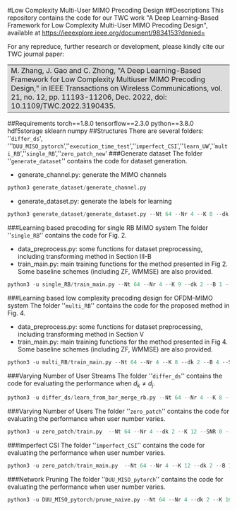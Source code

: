 #Low Complexity Multi-User MIMO Precoding Design
##Descriptions
This repository contains the code for our TWC work "A Deep Learning-Based Framework for Low Complexity
Multi-User MIMO Precoding Design", available at <https://ieeexplore.ieee.org/document/9834153?denied=>

For any repreduce, further research or development, please kindly cite our TWC journal paper: 
<table><tr><td bgcolor=Gainsboro>M. Zhang, J. Gao and C. Zhong, "A Deep Learning-Based Framework for Low Complexity Multiuser MIMO Precoding Design," in IEEE Transactions on Wireless Communications, vol. 21, no. 12, pp. 11193-11206, Dec. 2022, doi: 10.1109/TWC.2022.3190435.</td></tr></table>

##Requirements
    torch==1.8.0
    tensorflow==2.3.0
    python==3.8.0
    hdf5storage
    sklearn
    numpy
##Structures
There are several folders: ''`differ_ds`', '''`DUU_MISO_pytorch`',''`execution_time_test`',''`imperfect_CSI`',''`learn_UW`',''`multi_RB`',''`single_RB`',''`zero_patch_new`'
###Generate  dataset
The folder ''`generate_dataset`'' contains the code for dataset generation. 
- generate_channel.py: generate the MIMO channels
```python
python3 generate_dataset/generate_channel.py 
```
  
- generate_dataset.py: generate the labels for learning
```python
python3 generate_dataset/generate_dataset.py --Nt 64 --Nr 4 --K 8 --dk 2 --B 1 --SNR 0 --SNR_channel 100 --gpu 0 --mode gpu --batch_size 200 --epoch 1000 --factor 1
```

###Learning based precoding for single RB MIMO system
The folder ''`single_RB`'' contains the code for Fig. 2. 
- data_preprocess.py: some functions for dataset preprocessing, including transforming method in Section III-B
- train_main.py: main training functions for the method presented in Fig 2. 
  Some baseline schemes (including ZF, WMMSE) are also provided.   
```python
python3 -u single_RB/train_main.py --Nt 64 --Nr 4 --K 9 --dk 2 --B 1 --SNR 0 --SNR_channel 100 --gpu 0 --mode gpu --batch_size 200 --epoch 1000 --factor 1
```

###Learning based low complexity precoding design for OFDM-MIMO system
The folder ''`multi_RB`'' contains the code for the proposed method in Fig. 4. 
- data_preprocess.py: some functions for dataset preprocessing, including transforming method in Section V
- train_main.py: main training functions for the method presented in Fig 4. 
  Some baseline schemes (including ZF, WMMSE) are also provided.   
```python
python3 -u multi_RB/train_main.py --Nt 64 --Nr 4 --K 8 --dk 2 --B 4 --SNR 0 --SNR_channel 100 --gpu 0 --mode gpu --batch_size 200 --epoch 1000 --factor 1
```
###Varying Number of User Streams
The folder ''`differ_ds`'' contains the code for evaluating the performance when $d_k \neq d_j$. 
```python
python3 -u differ_ds/learn_from_bar_merge_rb.py --Nt 64 --Nr 4 --K 8 --dk 2 --B 4 --SNR 0 --SNR_channel 100 --gpu 0 --mode gpu --batch_size 200 --epoch 1000 --factor 1
```
###Varying Number of Users
The folder ''`zero_patch`'' contains the code for evaluating the performance when user number varies. 
```python
python3 -u zero_patch/train.py  --Nt 64 --Nr 4 --dk 2 --K 12 --SNR 0 --B 1 --SNR_channel 100 --gpu 0 --mode gpu --batch_size 200 --epoch 1000 --factor 2 
```

###Imperfect CSI 
The folder ''`imperfect_CSI`'' contains the code for evaluating the performance when user number varies. 
```python
python3 -u zero_patch/train_main.py  --Nt 64 --Nr 4 --K 12 --dk 2 --B 1 --SNR 0 --SNR_channel 10 --gpu 0 --mode gpu --batch_size 200 --epoch 1000 --factor 1 
```

###Network Pruning
The folder ''`DUU_MISO_pytorch`'' contains the code for evaluating the performance when user number varies. 
```python
python3 -u DUU_MISO_pytorch/prune_naive.py --Nt 64 --Nr 4 --dk 2 --K 16 --SNR 0 --SNR_channel 100 --gpu 0 --mode gpu  --batch_size 200 --epoch 1000 --factor 2
```
